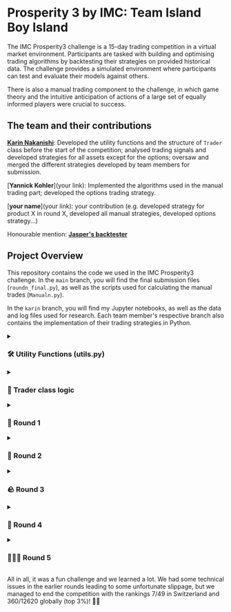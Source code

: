 # Prosperity 3 by IMC: Team Island Boy Island

The IMC Prosperity3 challenge is a 15-day trading competition in a virtual market environment. Participants are tasked with building and optimising trading algorithms by backtesting their strategies on provided historical data. The challenge provides a simulated environment where participants can test and evaluate their models against others.

There is also a manual trading component to the challenge, in which game theory and the intuitive anticipation of actions of a large set of equally informed players were crucial to success. 

## The team and their contributions
[**Karin Nakanishi**](https://www.linkedin.com/in/karin-nakanishi/): Developed the utility functions and the structure of `Trader` class before the start of the competition; analysed trading signals and developed strategies for all assets except for the options; oversaw and merged the different strategies developed by team members for submission. 

[**Yannick Kohler**](your link): Implemented the algorithms used in the manual trading part; developed the options trading strategy.

[**your name**](your link): your contribution (e.g. developed strategy for product X in round X, developed all manual strategies, developed options strategy...)

Honourable mention: [**Jasper's backtester**](https://github.com/jmerle/imc-prosperity-3-backtester)

## Project Overview
This repository contains the code we used in the IMC Prosperity3 challenge.
In the `main` branch, you will find the final submission files (`roundn_final.py`), as well as the scripts used for calculating the manual trades (`Manualn.py`). 

In the `karin` branch, you will find my Jupyter notebooks, as well as the data and log files used for research.  Each team member's respective branch also contains the implementation of their trading strategies in Python.

<details>
<summary><h3> 🛠 Utility Functions (utils.py) </h3></summary>

There are several utility functions to analyse the log files generated by the Prosperity server:

- `get_prices_log`: Extracts price and PnL data from the end-of-round log files.
- `get_tradehistory`: Extracts trade history (both own and market trades) from log files and outputs the data as a pandas dataframe.
- `get_mytrades`: Extracts own trades from the dataframe returned by `get_tradehistory` for a specified product.
- `get_orderbook`: Extracts the orderbook at each timestep, provided that it’s printed correctly by the Trader class.

Additionally, there are some utility functions for backtesting and research:

- `get_midprice_mm`: Calculates the theoretical midprice corresponding to the prices quoted by the market-making bots placing large orders on both sides. This is inspired by the discovery made by Linear Utilities ([source](https://github.com/ericcccsliu/imc-prosperity-2)).
- `find_signal_..(zscore, momentum, breakout)`: Implements various strategies to identify trading signals based on statistical methods such as z-score, momentum, and breakout patterns.
- `find_spread`: Calculates the spread between the ETF and its synthetic (introduced in Round 2) using the size-weighted mid-price.

With this, we are ready to dive into the competition! 💹
</details>

<details>
<summary><h3> 🤑 Trader class logic </h3></summary>

- `update_open_pos`: At each timestep, check for new (own) trades, and add the new trades to the dictionaries corresponding to open buy and sell orders. We consider the orders "closed" if there is a profit of at least 1 unit. Used to track the prices at which the algo has previously bought or sold to keep the profits/losses in check. 

- `order_prod`: Implements the trading strategy for each product.

- `run`: First update open positions as described above, then place orders for each product. 
</details>

<details>
<summary><h3> 🦑 Round 1 </h3></summary>
<summary><h4> Algorithmic trading </h4></summary>
In Round 1, three products are traded in the exchange: RAINFOREST_RESIN, KELP and SQUID_INK. 

The fairprice of RAINFOREST_RESIN is constant at 10000 according to the market-making bots, but there is some noise around this value due to other bots placing orders below and above this price. Market-taking around this constant fairprice has worked very well, but we could further improve our PnL by market-making - placing bids below and asks above this price. We also cleared our positions by buying and selling at the fairprice when approaching the position limit. This has helped a little, but there was a trade-off between clearing too early (missing out on profitable trades) vs clearing too late (reaching and staying at the position limit for some time). With this, we could rake in a stable ~35k profit every round.

For KELP, we again calculated the fairprice as the one specified by the market-making bots. Market-taking and -making around this fairprice worked well. We also cleared our positions when it was beyond a certain limit, but made sure to impose a minimum profit of 1 unit against the outstanding orders. Even though the algo worked well, since the price fluctuations of KELP were small, the profit was stable but small, at around 5k every round. 

SQUID was highly volatile and had sudden, large spike/drop in prices. Based on the hint, we tried different mean-reversion approaches like Z-score and Ornstein-Uhlenbeck process, but found it difficult to correctly identify the signals. As a result, our profit from SQUID fluctuated quite a bit.


<summary><h4> Manual trading </h4></summary>
This round's manual trading challenge was about exploiting mispricings in the exchange rate of different assets. A total of five assets were given, which could be exchanged for one another at fixed exchange rates. In up to five trades, players aimed to maximise their starting capital and return to the original asset. We employed a dynamic programming algorithm with complexity O(k*n^2).
Unsurprisingly did we as well as many other teams found this deterministic best solution, and we were tied for first place with thousands of other teams.

</details>

<details>
<summary><h3> 🧺 Round 2 </h3></summary>
<summary><h4> Algorithmic trading </h4></summary>
In Round 2, the idea of ETF and synthetic was introduced. We could trade two PICNIC_BASKETs which corresponded to ETFs, as well as their contents CROISSANTS, JAMS and DJEMBES. As a first attempt, we tried to trade the spread between the basket and their underlying synthetic price, trading each spread independently. However, since the two baskets have similar contents and are highly correlated, we thought it made more sense to trade them together. Some research revealed that with a hedge ratio of ~2, the spread between the two baskets is much more mean-reverting than the individual spread. We thus switched to a pair-trading strategy in Round 5, hedging one basket with the other. This strategy turned out to work much better across different days in backtesting, raking in 20~30k of profit each day.

<summary><h4> Manual trading </h4></summary>
In the next manual trading challenge, players chose from containers with fixed payouts, split among all teams and "inhabitants" selecting the same one. Since choices were made simultaneously, anticipating others’ behaviour was key to avoiding overcrowded containers.

Each container’s payout was divided by the total of teams and inhabitants. A second prize pool option cost 50k—well above the average expected return of 34k—offering high risk and limited upside, so we avoided it.
With little insight into others’ choices, we preferred containers with larger payouts and good payout-to-inhabitant (P/I) ratios, avoiding outliers likely to attract too many teams. A linear regression on last year’s similar data ($R^2 = 0.85$) supported targeting mid-to-large containers with mid-to-high P/I ratios.
We chose the 800k/6-inhabitant container (P/I = 133.3k), within the range of 100k–182.5k and skewed toward the lower end. Our result landed us in the middle of the field. Interestingly, both top- and bottom-performing containers had small payouts and middling P/I ratios—-supporting our risk-averse approach favouring stable returns over high variance.
</details>


<details>
<summary><h3> 🪨 Round 3 </h3></summary>
<summary><h4> Algorithmic trading </h4></summary>
Round 3 was all about options. We could trade the products VOLCANIC_ROCK_COUPON_N corresponding to different strike prices N, as well as the underlying asset, VOLCANIC_ROCK. Our first approach was to simply price the options independently with Black-Scholes based on historic volatility (which was fairly constant). This approach did not work out since the implied volatilities that one gets from numerically inverting BS were substantially and systematically lower than the historical volatilities. We also noted that there was a very pronounced IV smile in the given training data. So we decided to change course and infer an IV curve, based on which we would then determine the volatility to be used in BS, which would give us the fair price prediction.

It turns out, the way IMC seemingly implemented their options pricing was that the IV smile didn't gradually change, but became step-wise sharper with each day. Since we saw the IV smile being constant over the full training set, we didn’t allow for any possible changes in shape over time, which in turn led to our model supposing vastly too high volatilities for options close to at-the-money and vastly too low volatilities for options deep out/in-the-money. This error in assumptions led to us basically going all-in on purchasing ATM options and selling OTM/ITM options right up to the position limits, which led to massive losses for us during that round.

We later corrected that by basing our IV estimate on a weighted average of the IV smile of previous timesteps, which gave our model the ability to adapt in a very flexible and responsive way to any possible change in shape or position of the volatility smile, while still not overfitting to previous mispricings.

<summary><h4> Manual trading </h4></summary>
In this round’s manual trade, we could place two bids between 160 and 320 to buy a good, which would then be sold at a fixed price of 320. Sellers with reserve prices below our bids would sell to us at our offered prices. Reserve prices were uniformly distributed in [160, 200] and [250, 320].
The first bid had no reason to be above 200, as prices between 200 and 250 reduced profit without increasing volume. The second bid, however, had to account for market dynamics—its effectiveness declined sharply if it fell below the average of all second bids.
We calculated the optimal strategy across all possible average second bids and found the second bid should be set at max(285, expected average). Sensitivity analysis showed profit dropped off more steeply when underestimating the average, so overestimating was safer.
Assuming others would also settle on 285, we bid slightly higher at 292 to avoid falling below average. This sacrificed a small portion of potential profit for greater downside protection.
The results showed that average bids were 201 and 286, validating our strategy. Most teams had similar logic, though many placed second bids between 200 and 285, which made no mathematical sense in any scenario.
</details>


<details>
<summary><h3> 🍪 Round 4 </h3></summary>
<summary><h4> Algorithmic trading </h4></summary>
The new product in Round 4 was MAGNIFICENT_MACARONS. Inspired by Prosperity 2, we investigated the arbitrage opportunities, which is to import from Pristine Cuisine at a cheaper price and sell them on the island exchange. However, unlike in Prosperity 2, there was now a conversion limit imposed, which heavily limited the volume. We only managed to produce around 5k profit with this simple arbitrage method. A much more important factor highlighted in the hint given by IMC seemed to be the sunlight index. We saw that a sharp change in the sunlight index when it is below a critical value of ~35 indicates a large drop in the macaron price. Therefore, we used this as a sell signal, and exited the short position once the sunlight index is back to above 45. 

<summary><h4> Manual trading </h4></summary>
Round 4 of manual trading followed a very similar format to Round 2, with the main change being an increased number of options. Any team could now participate in up to three prize pools (for 0, 50k, and 150k additional cost, respectively). With the new numbers, we calculated an average payoff of 57k, which is why we decided to go for two prize pools this time, using a similar decision process as before, under the assumption that there would be a significant influx towards the lower prize pools, in an anticipated repetition of the results from Round 2.

</details>


<details>
<summary><h3> 🕵🏻‍♀️ Round 5 </h3></summary>
<summary><h4> Algorithmic trading </h4></summary>
This was a very nice round. We obtained information about our counterparties. In particular, the data provided showed that Olivia consistently had the knowledge about the global minimum and maximum in a trading day, so we relied on her signal for SQUID_INK and CROISSANTS, only buying (selling) within a certain range from this global min (max). This had worked quite well, and Lady Olivia helped us gain ~18k with the two assets combined. She also traded KELP, but we found that since the price variation in KELP was not large, we could actually make more profit by market-making and taking instead of waiting for Olivia's signal. 

<summary><h4> Manual trading </h4></summary>
In this last manual trading round, we were supplied with a newsletter containing relevant news for nine companies, which weren’t yet priced in, and we were supposed to estimate the market reaction and trade accordingly. An additional difficulty was properly accounting for trading fees, as they increased exponentially with position size. We therefore implemented an algorithm that, for a given market scenario, would calculate the optimal response. The challenge was how to accurately estimate the market reaction. We chose an independent expert estimate approach, where all team members independently estimated the anticipated market move, which we then averaged and used as the basis for the market scenario fed into the model.
This round of manual trading again turned out to be fairly profitable.

</details>

All in all, it was a fun challenge and we learned a lot.
We had some technical issues in the earlier rounds leading to some unfortunate slippage, but we managed to end the competition with the rankings 7/49 in Switzerland and 360/12620 globally (top 3%)! 🎉🤑
